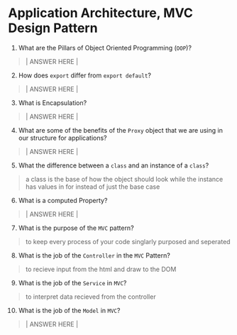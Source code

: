 # Application Architecture, MVC Design Pattern
01. What are the Pillars of Object Oriented Programming (`OOP`)?
  
  > | ANSWER HERE |

02. How does `export` differ from `export default`?
  
  > | ANSWER HERE |

03. What is Encapsulation?
  
  > | ANSWER HERE |

04. What are some of the benefits of the `Proxy` object that we are using in our structure for applications?
  
  > | ANSWER HERE |

05. What the difference between a `class` and an instance of a `class`?
  
  > a class is the base of how the object should look while the instance has values in for instead of just the base case

06. What is a computed Property?
  
  > | ANSWER HERE |

07. What is the purpose of the `MVC` pattern?
  
  > to keep every process of your code singlarly purposed and seperated

08. What is the job of the `Controller` in the `MVC` Pattern?
  
  > to recieve input from the html and draw to the DOM

09. What is the job of the `Service` in `MVC`?
  
  > to interpret data recieved from the controller

10. What is the job of the `Model` in `MVC`?
  
  > | ANSWER HERE |
